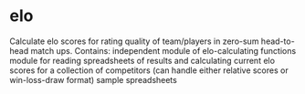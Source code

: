 # elo
Calculate elo scores for rating quality of team/players in zero-sum head-to-head match ups. 
Contains:
    independent module of elo-calculating functions
    module for reading spreadsheets of results and calculating current elo scores for a collection of competitors
        (can handle either relative scores or win-loss-draw format) 
    sample spreadsheets
